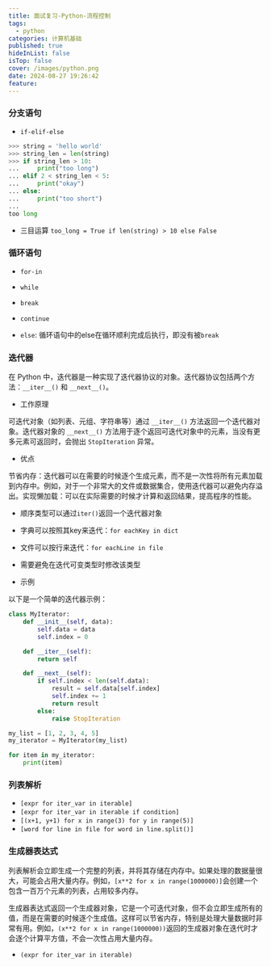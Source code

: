```yaml
---
title: 面试复习-Python-流程控制
tags:
  - python
categories: 计算机基础
published: true
hideInList: false
isTop: false
cover: /images/python.png
date: 2024-08-27 19:26:42
feature:
---
```


### 分支语句

* `if-elif-else`

``` python
>>> string = 'hello world'
>>> string_len = len(string)
>>> if string_len > 10:
...     print("too long")
... elif 2 < string_len < 5:
...     print("okay")
... else:
...     print("too short")
...
too long
```

* 三目运算 `too_long = True if len(string) > 10 else False`

### 循环语句

* `for-in`
* `while`

* `break`
* `continue`

* `else`: 循环语句中的else在循环顺利完成后执行，即没有被`break`

### 迭代器

在 Python 中，迭代器是一种实现了迭代器协议的对象。迭代器协议包括两个方法：`__iter__()` 和 `__next__()`。

* 工作原理

可迭代对象（如列表、元组、字符串等）通过 `__iter__()` 方法返回一个迭代器对象。迭代器对象的 `__next__()` 方法用于逐个返回可迭代对象中的元素，当没有更多元素可返回时，会抛出 `StopIteration` 异常。

* 优点

节省内存：迭代器可以在需要的时候逐个生成元素，而不是一次性将所有元素加载到内存中。例如，对于一个非常大的文件或数据集合，使用迭代器可以避免内存溢出。实现懒加载：可以在实际需要的时候才计算和返回结果，提高程序的性能。

* 顺序类型可以通过`iter()`返回一个迭代器对象

* 字典可以按照其key来迭代：`for eachKey in dict`

* 文件可以按行来迭代：`for eachLine in file`

* 需要避免在迭代可变类型时修改该类型

* 示例

以下是一个简单的迭代器示例：

```python
class MyIterator:
    def __init__(self, data):
        self.data = data
        self.index = 0

    def __iter__(self):
        return self

    def __next__(self):
        if self.index < len(self.data):
            result = self.data[self.index]
            self.index += 1
            return result
        else:
            raise StopIteration

my_list = [1, 2, 3, 4, 5]
my_iterator = MyIterator(my_list)

for item in my_iterator:
    print(item)

```

### 列表解析

* `[expr for iter_var in iterable]`
* `[expr for iter_var in iterable if condition]`
* `[(x+1, y+1) for x in range(3) for y in range(5)]`
* `[word for line in file for word in line.split()]`

### 生成器表达式

列表解析会立即生成一个完整的列表，并将其存储在内存中。如果处理的数据量很大，可能会占用大量内存。例如，`[x**2 for x in range(1000000)]`会创建一个包含一百万个元素的列表，占用较多内存。

生成器表达式返回一个生成器对象，它是一个可迭代对象，但不会立即生成所有的值，而是在需要的时候逐个生成值。这样可以节省内存，特别是处理大量数据时非常有用。例如，`(x**2 for x in range(1000000))`返回的生成器对象在迭代时才会逐个计算平方值，不会一次性占用大量内存。

* `(expr for iter_var in iterable)`